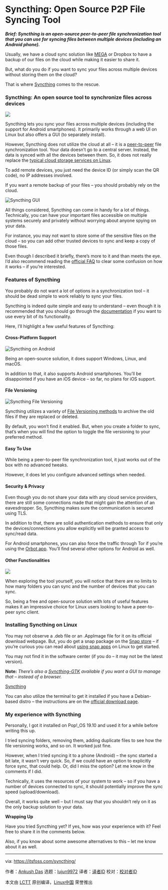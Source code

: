 [#]: collector: (lujun9972)
[#]: translator: (geekpi)
[#]: reviewer: ( )
[#]: publisher: ( )
[#]: url: ( )
[#]: subject: (Syncthing: Open Source P2P File Syncing Tool)
[#]: via: (https://itsfoss.com/syncthing/)
[#]: author: (Ankush Das https://itsfoss.com/author/ankush/)

Syncthing: Open Source P2P File Syncing Tool
======

_**Brief: Syncthing is an open-source peer-to-peer file synchronization tool that you can use for syncing files between multiple devices (including an Android phone).**_

Usually, we have a cloud sync solution like [MEGA][1] or Dropbox to have a backup of our files on the cloud while making it easier to share it.

But, what do you do if you want to sync your files across multiple devices without storing them on the cloud?

That is where [Syncthing][2] comes to the rescue.

### Syncthing: An open source tool to synchronize files across devices

![][3]

Syncthing lets you sync your files across multiple devices (including the support for Android smartphones). It primarily works through a web UI on Linux but also offers a GUI (to separately install).

However, Syncthing does not utilize the cloud at all – it is a [peer-to-peer][4] file synchronization tool. Your data doesn’t go to a central server. Instead, the data is synced with all the devices between them. So, it does not really replace the [typical cloud storage services on Linux][5].

To add remote devices, you just need the device ID (or simply scan the QR code), no IP addresses involved.

If you want a remote backup of your files – you should probably rely on the cloud.

![Syncthing GUI][6]

All things considered, Syncthing can come in handy for a lot of things. Technically, you can have your important files accessible on multiple systems securely and privately without worrying about anyone spying on your data.

For instance, you may not want to store some of the sensitive files on the cloud – so you can add other trusted devices to sync and keep a copy of those files.

Even though I described it briefly, there’s more to it and than meets the eye. I’d also recommend reading the [official FAQ][7] to clear some confusion on how it works – if you’re interested.

### Features of Syncthing

You probably do not want a lot of options in a synchronization tool – it should be dead simple to work reliably to sync your files.

Syncthing is indeed quite simple and easy to understand – even though it is recommended that you should go through the [documentation][8] if you want to use every bit of its functionality.

Here, I’ll highlight a few useful features of Syncthing:

#### Cross-Platform Support

![Syncthing on Android][9]

Being an open-source solution, it does support Windows, Linux, and macOS.

In addition to that, it also supports Android smartphones. You’ll be disappointed if you have an iOS device – so far, no plans for iOS support.

#### File Versioning

![Syncthing File Versioning][10]

Syncthing utilizes a variety of [File Versioning methods][11] to archive the old files if they are replaced or deleted.

By default, you won’t find it enabled. But, when you create a folder to sync, that’s when you will find the option to toggle the file versioning to your preferred method.

#### Easy To Use

While being a peer-to-peer file synchronization tool, it just works out of the box with no advanced tweaks.

However, it does let you configure advanced settings when needed.

#### Security &amp; Privacy

Even though you do not share your data with any cloud service providers, there are still some connections made that might gain the attention of an eavesdropper. So, Syncthing makes sure the communication is secured using TLS.

In addition to that, there are solid authentication methods to ensure that only the devices/connections you allow explicitly will be granted access to sync/read data.

For Android smartphones, you can also force the traffic through Tor if you’re using the [Orbot app][12]. You’ll find several other options for Android as well.

#### Other Functionalities

![][13]

When exploring the tool yourself, you will notice that there are no limits to how many folders you can sync and the number of devices that you can sync.

So, being a free and open-source solution with lots of useful features makes it an impressive choice for Linux users looking to have a peer-to-peer sync client.

### Installing Syncthing on Linux

You may not observe a .deb file or an .AppImage file for it on its official download webpage. But, you do get a snap package on the [Snap store][14] – if you’re curious you can read about [using snap apps][15] on Linux to get started.

You may not find it in the software center (if you do – it may not be the latest version).

**Note:** _There’s also a [Syncthing-GTK][16] available if you want a GUI to manage that – instead of a browser._

[Syncthing][2]

You can also utilize the terminal to get it installed if you have a Debian-based distro – the instructions are on the [official download page][17].

### My experience with Syncthing

Personally, I got it installed on Pop!_OS 19.10 and used it for a while before writing this up.

I tried syncing folders, removing them, adding duplicate files to see how the file versioning works, and so on. It worked just fine.

However, when I tried syncing it to a phone (Android) – the sync started a bit late, it wasn’t very quick. So, if we could have an option to explicitly force sync, that could help. Or, did I miss the option? Let me know in the comments if I did.

Technically, it uses the resources of your system to work – so if you have a number of devices connected to sync, it should potentially improve the sync speed (upload/download).

Overall, it works quite well – but I must say that you shouldn’t rely on it as the only backup solution to your data.

**Wrapping Up**

Have you tried Syncthing yet? If yes, how was your experience with it? Feel free to share it in the comments below.

Also, if you know about some awesome alternatives to this – let me know about it as well.

--------------------------------------------------------------------------------

via: https://itsfoss.com/syncthing/

作者：[Ankush Das][a]
选题：[lujun9972][b]
译者：[译者ID](https://github.com/译者ID)
校对：[校对者ID](https://github.com/校对者ID)

本文由 [LCTT](https://github.com/LCTT/TranslateProject) 原创编译，[Linux中国](https://linux.cn/) 荣誉推出

[a]: https://itsfoss.com/author/ankush/
[b]: https://github.com/lujun9972
[1]: https://itsfoss.com/install-mega-cloud-storage-linux/
[2]: https://syncthing.net/
[3]: https://i0.wp.com/itsfoss.com/wp-content/uploads/2020/01/syncthing-screenshot.jpg?ssl=1
[4]: https://en.wikipedia.org/wiki/Peer-to-peer
[5]: https://itsfoss.com/cloud-services-linux/
[6]: https://i1.wp.com/itsfoss.com/wp-content/uploads/2020/01/syncthing-gtk.png?ssl=1
[7]: https://docs.syncthing.net/users/faq.html
[8]: https://docs.syncthing.net/users/index.html
[9]: https://i0.wp.com/itsfoss.com/wp-content/uploads/2020/01/syncthing-android.jpg?ssl=1
[10]: https://i2.wp.com/itsfoss.com/wp-content/uploads/2020/01/syncthing-file-versioning.jpg?ssl=1
[11]: https://docs.syncthing.net/users/versioning.html
[12]: https://play.google.com/store/apps/details?id=org.torproject.android&hl=en_IN
[13]: https://i2.wp.com/itsfoss.com/wp-content/uploads/2020/01/syncthing-screenshot1.jpg?ssl=1
[14]: https://snapcraft.io/syncthing
[15]: https://itsfoss.com/install-snap-linux/
[16]: https://github.com/syncthing/syncthing-gtk/releases/latest
[17]: https://syncthing.net/downloads/
